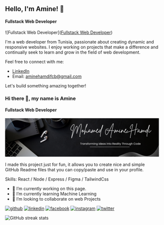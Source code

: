 ## Hello, I'm Amine! 👋
#### Fullstack Web Developer
![Fullstack Web Developer]([Fullstack Web Developer](https://github.com/mohamedaminehamdi/mohamedaminehamdi/blob/main/Black%20and%20Cream%20Simple%20Minimalist%20Assistant%20Manager%20LinkedIn%20Banner.png))


I'm a web developer from Tunisia, passionate about creating dynamic and responsive websites. I enjoy working on projects that make a difference and continually seek to learn and grow in the field of web development.

Feel free to connect with me:

- [LinkedIn](https://www.linkedin.com/in/mohamed-amine-hamdi)
- Email: [aminehamdifcb@gmail.com](mailto:aminehamdifcb@gmail.com)

Let's build something amazing together!

<!--[![Amine's GitHub stats](https://github-readme-stats.vercel.app/api?username=Mohamedaminehamdi)](https://github.com/anuraghazra/github-readme-stats)-->


### Hi there 👋, my name is Amine
#### Fullstack Web Developer
![Fullstack Web Developer](https://github.com/mohamedaminehamdi/mohamedaminehamdi/blob/main/Black%20and%20Cream%20Simple%20Minimalist%20Assistant%20Manager%20LinkedIn%20Banner.png)

I made this project just for fun, it allows you to create nice and simple GitHub Readme files that you can copy/paste and use in your profile.

Skills: React / Node / Express / Figma / TailwindCss

- 🔭 I’m currently working on this page. 
- 🌱 I’m currently learning Machine Learning 
- 👯 I’m looking to collaborate on web Projects 


[<img src='https://cdn.jsdelivr.net/npm/simple-icons@3.0.1/icons/github.svg' alt='github' height='40'>](https://github.com/mohamedaminehamdi)  [<img src='https://cdn.jsdelivr.net/npm/simple-icons@3.0.1/icons/linkedin.svg' alt='linkedin' height='40'>](https://www.linkedin.com/in/www.linkedin.com/in/mohamed-amine-hamdi/)  [<img src='https://cdn.jsdelivr.net/npm/simple-icons@3.0.1/icons/facebook.svg' alt='facebook' height='40'>](https://www.facebook.com/https://www.facebook.com/profile.php?id=100089733371903)  [<img src='https://cdn.jsdelivr.net/npm/simple-icons@3.0.1/icons/instagram.svg' alt='instagram' height='40'>](https://www.instagram.com/https://www.instagram.com/hamdi__mohamed__amine//)  [<img src='https://cdn.jsdelivr.net/npm/simple-icons@3.0.1/icons/twitter.svg' alt='twitter' height='40'>](https://twitter.com/https://x.com/aminehamdibarca)  

![GitHub streak stats](https://streak-stats.demolab.com/?user=mohamedaminehamdi)  


